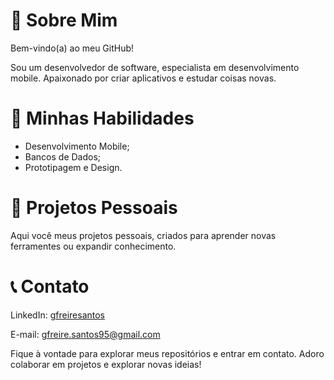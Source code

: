# 👋 Sobre Mim
Bem-vindo(a) ao meu GitHub!

Sou um desenvolvedor de software, especialista em desenvolvimento mobile. Apaixonado por criar aplicativos e estudar coisas novas.

# 🚀 Minhas Habilidades

- Desenvolvimento Mobile;
- Bancos de Dados;
- Prototipagem e Design.

# 📂 Projetos Pessoais

Aqui você meus projetos pessoais, criados para aprender novas ferramentes ou expandir conhecimento.

# 📞 Contato

LinkedIn: [gfreiresantos](https://www.linkedin.com/in/gfreiresantos/)

E-mail: gfreire.santos95@gmail.com

Fique à vontade para explorar meus repositórios e entrar em contato. Adoro colaborar em projetos e explorar novas ideias!

